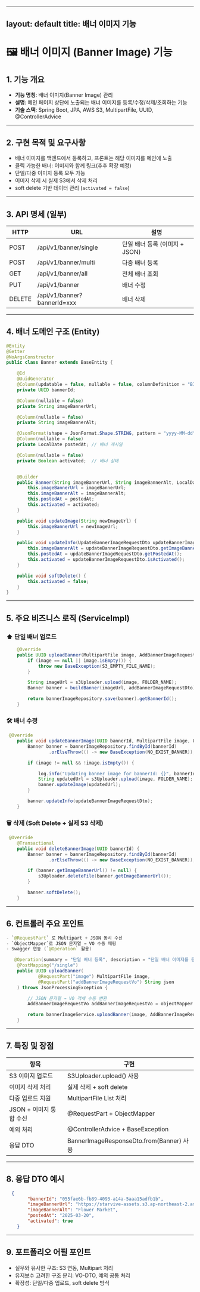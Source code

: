 
---
layout: default
title: 배너 이미지 기능
---

# 🖼️ 배너 이미지 (Banner Image) 기능

##  1. 기능 개요
- **기능 명칭**: 배너 이미지(Banner Image) 관리
- **설명**: 메인 페이지 상단에 노출되는 배너 이미지를 등록/수정/삭제/조회하는 기능
- **기술 스택**: Spring Boot, JPA, AWS S3, MultipartFile, UUID, @ControllerAdvice

---

##  2. 구현 목적 및 요구사항
- 배너 이미지를 백엔드에서 등록하고, 프론트는 해당 이미지를 메인에 노출
- 클릭 가능한 배너: 이미지와 함께 링크(추후 확장 예정)
- 단일/다중 이미지 등록 모두 가능
- 이미지 삭제 시 실제 S3에서 삭제 처리
- soft delete 기반 데이터 관리 (`activated = false`)

---

##  3. API 명세 (일부)

| HTTP | URL | 설명 |
|------|-----|------|
| POST | /api/v1/banner/single | 단일 배너 등록 (이미지 + JSON) |
| POST | /api/v1/banner/multi | 다중 배너 등록 |
| GET | /api/v1/banner/all | 전체 배너 조회 |
| PUT | /api/v1/banner | 배너 수정 |
| DELETE | /api/v1/banner?bannerId=xxx | 배너 삭제 |

---

##  4. 배너 도메인 구조 (Entity)
```java
@Entity
@Getter
@NoArgsConstructor
public class Banner extends BaseEntity {

    @Id
    @UuidGenerator
    @Column(updatable = false, nullable = false, columnDefinition = "BINARY(16)")
    private UUID bannerId;

    @Column(nullable = false)
    private String imageBannerUrl;

    @Column(nullable = false)
    private String imageBannerAlt;

    @JsonFormat(shape = JsonFormat.Shape.STRING, pattern = "yyyy-MM-dd")
    @Column(nullable = false)
    private LocalDate postedAt; // 배너 게시일

    @Column(nullable = false)
    private Boolean activated;  // 배너 상태


    @Builder
    public Banner(String imageBannerUrl, String imageBannerAlt, LocalDate postedAt, boolean activated) {
        this.imageBannerUrl = imageBannerUrl;
        this.imageBannerAlt = imageBannerAlt;
        this.postedAt = postedAt;
        this.activated = activated;
    }

    public void updateImage(String newImageUrl) {
        this.imageBannerUrl = newImageUrl;
    }

    public void updateInfo(UpdateBannerImageRequestDto updateBannerImageRequestDto) {
        this.imageBannerAlt = updateBannerImageRequestDto.getImageBannerAlt();
        this.postedAt = updateBannerImageRequestDto.getPostedAt();
        this.activated = updateBannerImageRequestDto.isActivated();
    }

    public void softDelete() {
        this.activated = false;
    }
}
```

---

##  5. 주요 비즈니스 로직 (ServiceImpl)

### ⬆️ 단일 배너 업로드

```java
    @Override
    public UUID uploadBanner(MultipartFile image, AddBannerImageRequestDto addBannerImageRequestDto) {
        if (image == null || image.isEmpty()) {
            throw new BaseException(S3_EMPTY_FILE_NAME);
        }

        String imageUrl = s3Uploader.upload(image, FOLDER_NAME);
        Banner banner = buildBanner(imageUrl, addBannerImageRequestDto);

        return bannerImageRepository.save(banner).getBannerId();
    }
```

### 🛠️ 배너 수정

```java
 @Override
    public void updateBannerImage(UUID bannerId, MultipartFile image, UpdateBannerImageRequestDto updateBannerImageRequestDto) {
        Banner banner = bannerImageRepository.findById(bannerId)
                .orElseThrow(() -> new BaseException(NO_EXIST_BANNER));

        if (image != null && !image.isEmpty()) {

            log.info("Updating banner image for bannerId: {}", bannerId);
            String updatedUrl = s3Uploader.upload(image, FOLDER_NAME);
            banner.updateImage(updatedUrl);
        }

        banner.updateInfo(updateBannerImageRequestDto);
    }

```

### 🗑️ 삭제 (Soft Delete + 실제 S3 삭제)

```java
 @Override
    @Transactional
    public void deleteBannerImage(UUID bannerId) {
        Banner banner = bannerImageRepository.findById(bannerId)
                .orElseThrow(() -> new BaseException(NO_EXIST_BANNER));

        if (banner.getImageBannerUrl() != null) {
            s3Uploader.deleteFile(banner.getImageBannerUrl());
        }

        banner.softDelete();
    }
```

---

##  6. 컨트롤러 주요 포인트
```java
- `@RequestPart` 로 Multipart + JSON 동시 수신
- `ObjectMapper`로 JSON 문자열 → VO 수동 매핑
- Swagger 연동 (`@Operation` 활용)

   @Operation(summary = "단일 배너 등록", description = "단일 배너 이미지를 등록합니다.", tags = {"banner-image"})
    @PostMapping("/single")
    public UUID uploadBanner(
            @RequestPart("image") MultipartFile image,
            @RequestPart("addBannerImageRequestVo") String json
    ) throws JsonProcessingException {

        // JSON 문자열 → VO 객체 수동 변환
        AddBannerImageRequestVo addBannerImageRequestVo = objectMapper.readValue(json, AddBannerImageRequestVo.class);

        return bannerImageService.uploadBanner(image, AddBannerImageRequestDto.from(addBannerImageRequestVo));
    }
```
---

##  7. 특징 및 장점

| 항목 | 구현 |
|------|------|
| S3 이미지 업로드 | S3Uploader.upload() 사용 |
| 이미지 삭제 처리 | 실제 삭제 + soft delete |
| 다중 업로드 지원 | MultipartFile List 처리 |
| JSON + 이미지 통합 수신 | @RequestPart + ObjectMapper |
| 예외 처리 | @ControllerAdvice + BaseException |
| 응답 DTO | BannerImageResponseDto.from(Banner) 사용 |

---

##  8. 응답 DTO 예시

```json
  {
        "bannerId": "055fae6b-fb89-4093-a14a-5aaa15adfb1b",
        "imageBannerUrl": "https://starvive-assets.s3.ap-northeast-2.amazonaws.com/banner/4b593aad-4f31-42f0-922d-0c9dcf56b474.jpg",
        "imageBannerAlt": "Flower Market",
        "postedAt": "2025-03-20",
        "activated": true
    }
```

---

##  9. 포트폴리오 어필 포인트
- 실무와 유사한 구조: S3 연동, Multipart 처리
- 유지보수 고려한 구조 분리: VO-DTO, 예외 공통 처리
- 확장성: 단일/다중 업로드, soft delete 방식
